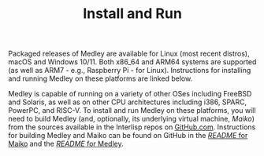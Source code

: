﻿---
title: Install and Run
aliases:
 - /medley/using/build/
 - /medley/using/running/
 - /medley/using/build/building/
 - /developing/
 - /software/emu-compat/
 - /using/running/
weight: 10
type: docs
---

Packaged releases of Medley are available for Linux (most recent distros), macOS and Windows 10/11.  Both x86_64 and ARM64 systems are supported (as well as ARM7 - e.g., Raspberry Pi - for Linux).  Instructions for installing and running Medley on these platforms are linked below.

Medley is capable of running on a variety of other OSes including FreeBSD and Solaris, as well as on other CPU architectures including i386, SPARC, PowerPC, and RISC-V.  To install and run Medley on these platforms, you will need to build Medley (and, optionally, its underlying virtual machine, *Maiko*) from the sources available in the Interlisp repos on [GitHub.com](https://github.com/interlisp/).  Instructions for building Medley and Maiko can be found on GitHub in the [*README* for Maiko](https://github.com/interlisp/maiko) and the [*README* for Medley](https://github.com/interlisp/medley).
